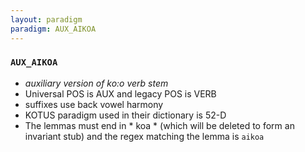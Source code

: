 ```yaml
---
layout: paradigm
paradigm: AUX_AIKOA
---
```

### ` AUX_AIKOA `

* _auxiliary version of ko:o verb stem_
* Universal POS is AUX and legacy POS is VERB
* suffixes use back vowel harmony
* KOTUS paradigm used in their dictionary is 52-D
* The lemmas must end in * koa * (which will be deleted to form an invariant stub) and the regex matching the lemma is ` aikoa `
